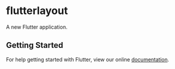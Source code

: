 # flutterlayout

A new Flutter application.

## Getting Started

For help getting started with Flutter, view our online
[documentation](http://flutter.io/).
